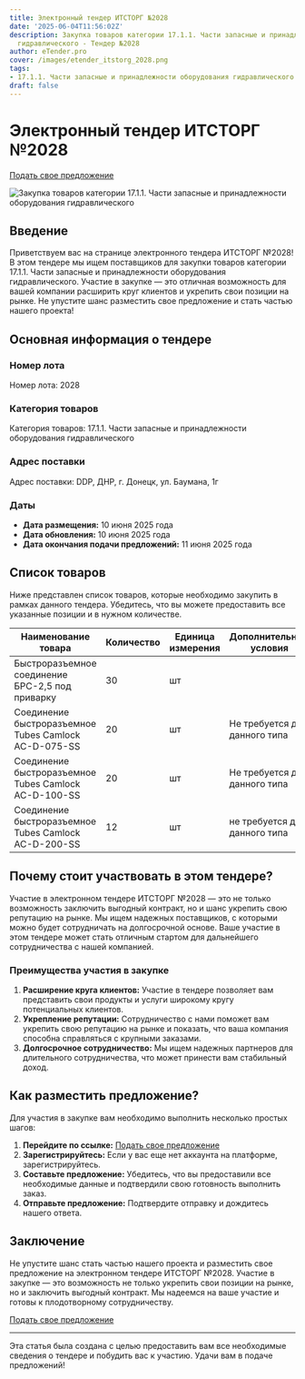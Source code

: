 ```yaml
---
title: Электронный тендер ИТСТОРГ №2028
date: '2025-06-04T11:56:02Z'
description: Закупка товаров категории 17.1.1. Части запасные и принадлежности оборудования
  гидравлического - Тендер №2028
author: eTender.pro
cover: /images/etender_itstorg_2028.png
tags:
- 17.1.1. Части запасные и принадлежности оборудования гидравлического
draft: false
---
```

# Электронный тендер ИТСТОРГ №2028

[Подать свое предложение](https://itstorg.ru/tender-2028?utm_source=etender)

![Закупка товаров категории 17.1.1. Части запасные и принадлежности оборудования гидравлического](/images/etender_itstorg_2028.png)

## Введение

Приветствуем вас на странице электронного тендера ИТСТОРГ №2028! В этом тендере мы ищем поставщиков для закупки товаров категории 17.1.1. Части запасные и принадлежности оборудования гидравлического. Участие в закупке — это отличная возможность для вашей компании расширить круг клиентов и укрепить свои позиции на рынке. Не упустите шанс разместить свое предложение и стать частью нашего проекта!

## Основная информация о тендере

### Номер лота

Номер лота: 2028

### Категория товаров

Категория товаров: 17.1.1. Части запасные и принадлежности оборудования гидравлического

### Адрес поставки

Адрес поставки: DDP, ДНР, г. Донецк, ул. Баумана, 1г

### Даты

- **Дата размещения:** 10 июня 2025 года
- **Дата обновления:** 10 июня 2025 года
- **Дата окончания подачи предложений:** 11 июня 2025 года

## Список товаров

Ниже представлен список товаров, которые необходимо закупить в рамках данного тендера. Убедитесь, что вы можете предоставить все указанные позиции и в нужном количестве.

| Наименование товара | Количество | Единица измерения | Дополнительные условия | Необходимость |
|----------------------|------------|-------------------|------------------------|---------------|
| Быстроразъемное соединение БРС-2,5 под приварку | 30 | шт | | Нет |
| Соединение быстроразъемное Tubes Camlock AC-D-075-SS | 20 | шт | Не требуется для данного типа | Да |
| Соединение быстроразъемное Tubes Camlock AC-D-100-SS | 20 | шт | Не требуется для данного типа | Да |
| Соединение быстроразъемное Tubes Camlock AC-D-200-SS | 12 | шт | не требуется для данного типа | Да |

## Почему стоит участвовать в этом тендере?

Участие в электронном тендере ИТСТОРГ №2028 — это не только возможность заключить выгодный контракт, но и шанс укрепить свою репутацию на рынке. Мы ищем надежных поставщиков, с которыми можно будет сотрудничать на долгосрочной основе. Ваше участие в этом тендере может стать отличным стартом для дальнейшего сотрудничества с нашей компанией.

### Преимущества участия в закупке

1. **Расширение круга клиентов:** Участие в тендере позволяет вам представить свои продукты и услуги широкому кругу потенциальных клиентов.
2. **Укрепление репутации:** Сотрудничество с нами поможет вам укрепить свою репутацию на рынке и показать, что ваша компания способна справляться с крупными заказами.
3. **Долгосрочное сотрудничество:** Мы ищем надежных партнеров для длительного сотрудничества, что может принести вам стабильный доход.

## Как разместить предложение?

Для участия в закупке вам необходимо выполнить несколько простых шагов:

1. **Перейдите по ссылке:** [Подать свое предложение](https://itstorg.ru/tender-2028?utm_source=etender)
2. **Зарегистрируйтесь:** Если у вас еще нет аккаунта на платформе, зарегистрируйтесь.
3. **Составьте предложение:** Убедитесь, что вы предоставили все необходимые данные и подтвердили свою готовность выполнить заказ.
4. **Отправьте предложение:** Подтвердите отправку и дождитесь нашего ответа.

## Заключение

Не упустите шанс стать частью нашего проекта и разместить свое предложение на электронном тендере ИТСТОРГ №2028. Участие в закупке — это возможность не только укрепить свои позиции на рынке, но и заключить выгодный контракт. Мы надеемся на ваше участие и готовы к плодотворному сотрудничеству.

[Подать свое предложение](https://itstorg.ru/tender-2028?utm_source=etender)

---

Эта статья была создана с целью предоставить вам все необходимые сведения о тендере и побудить вас к участию. Удачи вам в подаче предложений!